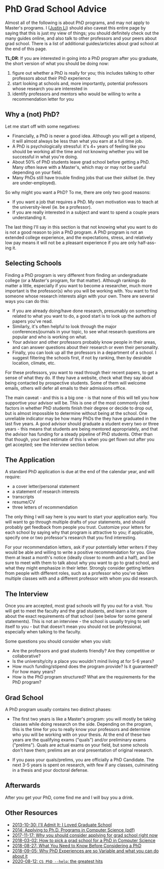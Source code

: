 # PhD Grad School Advice

Almost all of the following is about PhD programs, and may not apply to Master's programs. I ([Justin Li](http://www.oxy.edu/faculty/justin-li)) should also caveat this entire page by saying that this is just my view of things; you should definitely check out the many guides online, and also talk to other professors and your peers about grad school. There is a list of additional guides/articles about grad school at the end of this page.

__TL;DR__: If you are interested in going into a PhD program after you graduate, the short version of what you should be doing now:

1. figure out whether a PhD is really for you; this includes talking to other professors about their PhD experience
2. start looking at schools and, more importantly, potential professors whose research you are interested in
3. identify professors and mentors who would be willing to write a recommendation letter for you

## Why a (not) PhD?

Let me start off with some negatives:

* Financially, a PhD is never a good idea. Although you will get a stipend, it will almost always be less than what you earn at a full time job.
* A PhD is psychologically stressful: it's 4+ years of feeling like you should be working all the time and not knowing whether you will be successful in what you're doing.
* About 50% of PhD students leave grad school before getting a PhD. Many often leave with a Master's, which may or may not be useful depending on your field.
* Many PhDs still have trouble finding jobs that use their skillset (ie. they are under-employed).

So why might you want a PhD? To me, there are only two good reasons:

* If you want a job that requires a PhD. My own motivation was to teach at the university-level (ie. be a professor).
* If you are really interested in a subject and want to spend a couple years understanding it.

The last thing I'll say in this section is that not knowing what you want to do is not a good reason to join a PhD program. A PhD program is not an extended college experience, and the expectations, stress, and relatively low pay means it will not be a pleasant experience if you are only half-ass-ing it.

## Selecting Schools

Finding a PhD program is very different from finding an undergraduate college (or a Master's program, for that matter). Although rankings do matter a little, especially if you want to become a researcher, much more important is the professor(s) who you will be working with. You want to find someone whose research interests align with your own. There are several ways you can do this:

* If you are already doing/have done research, presumably on something related to what you want to do, a good start is to look up the authors of papers you've read.
* Similarly, it's often helpful to look through the major conferences/journals in your topic, to see what research questions are popular and who is working on what.
* Your advisor and other professors probably know people in their areas, and can answer questions about their research or even their personality.
* Finally, you can look up all the professors in a department of a school. I suggest filtering the schools first, if not by ranking, then by desirable location, climate, etc.

For these professors, you want to read through their recent papers, to get a sense of what they do. If they have a website, check what they say about being contacted by prospective students. Some of them will welcome emails, others will defer all emails to their admissions office.

The main caveat - and this is a big one - is that none of this will tell you how supportive your advisor will be. This is one of the most commonly cited factors in whether PhD students finish their degree or decide to drop out, but is almost impossible to determine without being at the school. One unreliable indicator may be how many PhDs the they have graduated in the last five years. A good advisor should graduate a student every two or three years - this means that students are being mentored appropriately, and that the advisor has funding for a steady pipeline of PhD students. Other than that though, your best estimate of this is when you get flown out after you get accepted; see the Interview section below.

## The Application

A standard PhD application is due at the end of the calendar year, and will require:

* a cover letter/personal statement
* a statement of research interests
* transcripts
* resume/CV
* three letters of recommendation

The only thing I will say here is you want to start your application early. You will want to go through multiple drafts of your statements, and should probably get feedback from people you trust. Customize your letters for each school by saying why that program is attractive to you; if applicable, specify one or two professor's research that you find interesting.

For your recommendation letters, ask if your potentially letter writers if they would be able and willing to write a positive recommendation for you. Give them at least a month's notice (ideally closer to month and a half), and be sure to meet with them to talk about why you want to go to grad school, and what they might emphasize in their letter. Strongly consider getting letters from people with different roles, such as a professor who you've taken multiple classes with and a different professor with whom you did research.

## The Interview

Once you are accepted, most grad schools will fly you out for a visit. You will get to meet the faculty and the grad students, and learn a lot more about the exact requirements of that school (see below for some general statements). This is not an interview - the school is usually trying to sell itself to you - but that doesn't mean you should not be professional, especially when talking to the faculty.

Some questions you should consider when you visit:

* Are the professors and grad students friendly? Are they competitive or collaborative?
* Is the university/city a place you wouldn't mind living at for 5-6 years?
* How much funding/stipend does the program provide? Is it guaranteed? For how many years?
* How is the PhD program structured? What are the requirements for the PhD program?

## Grad School

A PhD program usually contains two distinct phases:

* The first two years is like a Master's program: you will mostly be taking classes while doing research on the side. Depending on the program, this is the time for you to really know your professors and determine who you will be working with on your thesis. At the end of these two years are the qualifying exams ("quals") and/or preliminary exams ("prelims"). Quals are actual exams on your field, but some schools don't have them; prelims are an oral presentation of original research.

* If you pass your quals/prelims, you are officially a PhD Candidate. The next 3-5 years is spent on research, with few if any classes, culminating in a thesis and your doctoral defense.

## Afterwards <span id="afterwards"></span>

After you get your PhD, come find me and I will buy you a drink.

## Other Resources

* [2013-10-30: I'll Admit It: I Loved Graduate School](http://treethinkers.org/ill-admit-it-i-loved-graduate-school/)
* [2014: Applying to Ph.D. Programs in Computer Science (pdf)](https://www.cs.cmu.edu/~harchol/gradschooltalk.pdf)
* [2017-11-17: Why you should consider applying for grad school right now](https://80000hours.org/2017/11/consider-applying-for-a-phd-program-now/)
* [2018-03-02: How to pick a grad school for a PhD in Computer Science](https://medium.com/@vijayc/how-to-pick-a-grad-school-for-a-phd-in-computer-science-a5ce7dceb246)
* [2018-08-27: What You Need to Know Before Considering a PhD](http://www.fast.ai/2018/08/27/grad-school/)
* [2018-09-05: Why PhD Experiences are so Variable and what you can do about it](https://freedom-to-tinker.com/2018/09/04/why-phd-experiences-are-so-variable-and-what-you-can-do-about-it/)
* [2020-08-12: `CS PhD --help`: the greatest hits](https://phdadvice.carrd.co/)
